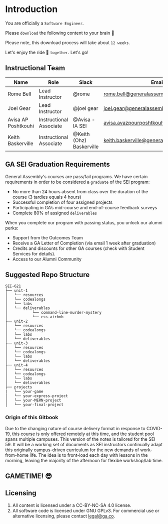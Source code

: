 # Introduction

You are officially a `Software Engineer`.

Please `download` the following content to your brain 🧠

Please note, this download process will take about `12 weeks`.

Let's enjoy the ride 🎢 `together`. Let's go!

## Instructional Team

| Name                | Role                    | Slack                    | Email                                     |
| ------------------- | ----------------------- | ------------------------ | ----------------------------------------- |
| Rome Bell           | Lead Instructor         | @rome                    | rome.bell@generalassemb.ly                |
| Joel Gear           | Lead Instructor         | @joel gear               | joel.gear@generalassemb.ly                |
| Avisa AP Poshtkouhi | Instructional Associate | @Avisa - IA SEI          | avisa.avazpourposhtkouhi@generalassemb.ly |
| Keith Baskerville   | Instructional Associate | @Keith (Ohz) Baskerville | keith.baskerville@generalassemb.ly        |

## GA SEI Graduation Requirements

General Assembly's courses are pass/fail programs. We have certain requirements in order to be considered a `graduate` of the SEI program:

* No more than 24 hours absent from class over the duration of the course (3 tardies equals 4 hours)
* Successful completion of four assigned projects
* Participating in GA’s mid-course and end-of-course feedback surveys
* Complete 80% of assigned `deliverables`

When you complete our program with passing status, you unlock our alumni perks:

* Support from the Outcomes Team
* Receive a GA Letter of Completion (via email 1 week after graduation)
* Credits and discounts for other GA courses (check with Student Services for details).
* Access to our Alumni Community

## Suggested Repo Structure

```
SEI-621
├── unit-1
│   └── resources
│   └── codealongs
│   └── labs
│   └── deliverables
│           └── command-line-murder-mystery
│           └── css-airbnb
├── unit-2
│   └── resources
│   └── codealongs
│   └── labs
│   └── deliverables
├── unit-3
│   └── resources
│   └── codealongs
│   └── labs
│   └── deliverables
├── unit-4
│   └── resources
│   └── codealongs
│   └── labs
│   └── deliverables
├── projects
|   └── your-game
│   └── your-express-project
│   └── your-MERN-project
│   └── your-final-project
```

### Origin of this Gitbook

Due to the changing nature of course delivery format in response to COVID-19, this course is only offered remotely at this time, and the student pool spans multiple campuses. This version of the notes is tailored for the SEI 59. It will be a working set of documents as SEI instructors continually adapt this originally campus-driven curriculum for the new demands of work-from-home life. The idea is to front-load each day with lessons in the morning, leaving the majority of the afternoon for flexibe workshop/lab time.

## GAMETIME! 😎

## Licensing

1. All content is licensed under a CC-BY-NC-SA 4.0 license.
2. All software code is licensed under GNU GPLv3. For commercial use or alternative licensing, please contact legal@ga.co.

